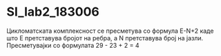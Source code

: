 # SI_lab2_183006
Цикломатската комплексност се пресметува со формула E-N+2 каде што E претставува бројот на ребра, а N претставува број на јазли. Пресметувајки со формулата 29 - 23 + 2 = 4
